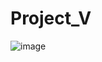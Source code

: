 # Project_V

![image](https://github.com/Abhay956/Project_V/assets/132220412/6a99aa62-f71a-4ac4-99dc-2225f379c0c9)
